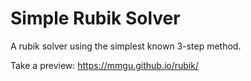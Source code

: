 Simple Rubik Solver
=======================

A rubik solver using the simplest known 3-step method.

Take a preview: https://mmgu.github.io/rubik/
